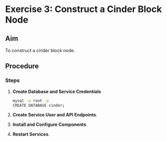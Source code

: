 
# Exercise 3: Construct a Cinder Block Node

## Aim
To construct a cinder block node.

## Procedure

### Steps

1. **Create Database and Service Credentials**
    ```bash
    mysql -u root -p
    CREATE DATABASE cinder;
    ```

2. **Create Service User and API Endpoints**.
3. **Install and Configure Components**.
4. **Restart Services**.
    